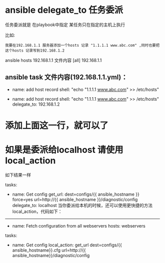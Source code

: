 # ansible delegate_to 任务委派

任务委派就是 在playbook中指定  某任务只在指定的主机上执行


比如:

    我要在192.168.1.1 服务器添加一个hosts 记录 "1.1.1.1 www.abc.com" ,同时也要把这个hosts 记录写到192.168.1.2

ansible hosts 192.168.1.1 文件内容
[all]
192.168.1.1

ansible task 文件内容(192.168.1.1.yml)：
---
- name: add host record
shell: "echo "1.1.1.1 www.abc.com" >> /etc/hosts"

- name: add host record
shell: "echo "1.1.1.1 www.abc.com" >> /etc/hosts"
delegate_to: 192.168.1.2
# 添加上面这一行，就可以了



# 如果是委派给localhost  请使用local_action

如下结果一样

tasks:
- name: Get config
get_url: dest=configs/{{ ansible_hostname }} force=yes url=http://{{ ansible_hostname }}/diagnostic/config
delegate_to: localhost
当你委派给本机的时候，还可以使用更快捷的方法local_action，代码如下：
---
- name: Fetch configuration from all webservers
hosts: webservers

tasks:
- name: Get config
local_action: get_url dest=configs/{{ ansible_hostname}}.cfg url=http://{{ ansible_hostname}}/diagnostic/config